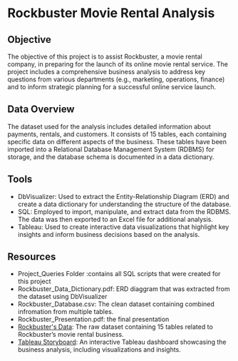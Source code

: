 # Rockbuster Movie Rental Analysis

## Objective
The objective of this project is to assist Rockbuster, a movie rental company, in preparing for the launch of its online movie rental service. The project includes a comprehensive business analysis to address key questions from various departments (e.g., marketing, operations, finance) and to inform strategic planning for a successful online service launch.

## Data Overview
The dataset used for the analysis includes detailed information about payments, rentals, and customers. It consists of 15 tables, each containing specific data on different aspects of the business. These tables have been imported into a Relational Database Management System (RDBMS) for storage, and the database schema is documented in a data dictionary.

## Tools
- DbVisualizer: Used to extract the Entity-Relationship Diagram (ERD) and create a data dictionary for understanding the structure of the database.
- SQL: Employed to import, manipulate, and extract data from the RDBMS. The data was then exported to an Excel file for additional analysis.
- Tableau: Used to create interactive data visualizations that highlight key insights and inform business decisions based on the analysis.

## Resources
- Project_Queries Folder :contains all SQL scripts that were created for this project
- Rockbuster_Data_Dictionary.pdf: ERD diaggram that was extracted from the dataset using DbVisualizer
- Rockbuster_Database.csv: The clean dataset containing combined infromation from multiple tables. 
- Rockbuster_Presentation.pdf: the final presentation 
- [Rockbuster's Data](https://github.com/Konichiwawa/Rockbuster_Project/files/9541754/dvdrental.zip): The raw dataset containing 15 tables related to Rockbuster’s movie rental business.
- [Tableau Storyboard](https://public.tableau.com/app/profile/thang.tran4072/viz/RockbusterBusinessAnalysis/Rockbuster): An interactive Tableau dashboard showcasing the business analysis, including visualizations and insights.
